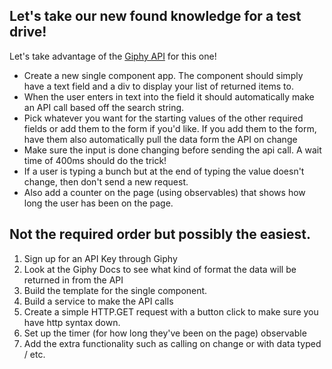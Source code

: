 ## Let's take our new found knowledge for a test drive!

Let's take advantage of the [Giphy API](https://giphy.com/) for this one!

* Create a new single component app. The component should simply have a text field and a div to display your list of returned items to. 
* When the user enters in text into the field it should automatically make an API call based off the search string. 
* Pick whatever you want for the starting values of the other required fields or add them to the form if you'd like. If you add them to the form, have them also automatically pull the data form the API on change
* Make sure the input is done changing before sending the api call. A wait time of 400ms should do the trick!
* If a user is typing a bunch but at the end of typing the value doesn't change, then don't send a new request.
* Also add a counter on the page (using observables) that shows how long the user has been on the page. 

## Not the required order but possibly the easiest.
1. Sign up for an API Key through Giphy
2. Look at the Giphy Docs to see what kind of format the data will be returned in from the API
3. Build the template for the single component.
3. Build a service to make the API calls
4. Create a simple HTTP.GET request with a button click to make sure you have http syntax down.
5. Set up the timer (for how long they've been on the page) observable
6. Add the extra functionality such as calling on change or with data typed / etc.